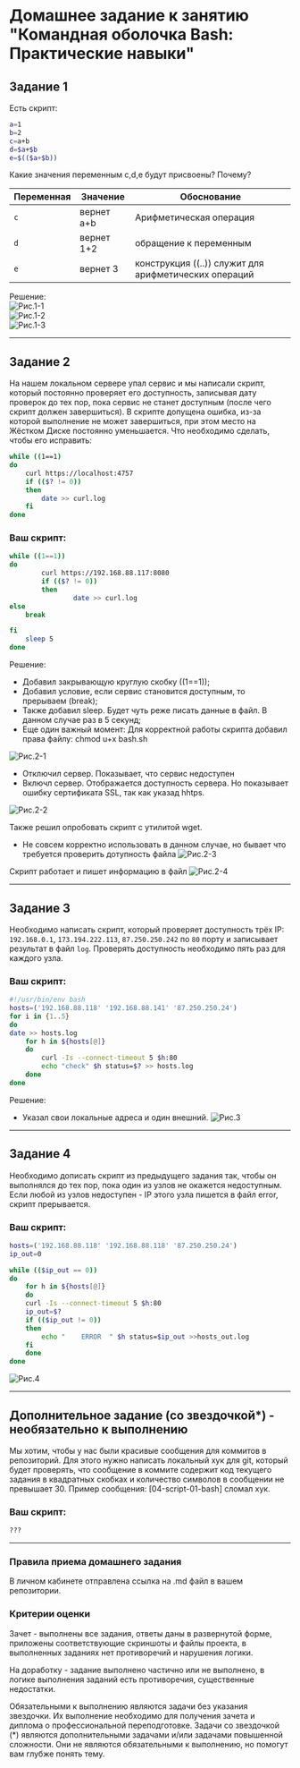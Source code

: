 # Домашнее задание к занятию "Командная оболочка Bash: Практические навыки"

## Задание 1

Есть скрипт:
```bash
a=1
b=2
c=a+b
d=$a+$b
e=$(($a+$b))
```

Какие значения переменным c,d,e будут присвоены? Почему?

| Переменная  | Значение | Обоснование |
| ------------- | ------------- | ------------- |
| `c`  | вернет a+b  | Арифметическая операция |
| `d`  | вернет 1+2  | обращение к переменным |
| `e`  | вернет 3  | конструкция ((..)) служит для арифметических операций |

Решение:  
![Рис.1-1](https://github.com/sasha047/devops-netology/blob/main/dz4-1/img/1-1.png)  
![Рис.1-2](https://github.com/sasha047/devops-netology/blob/main/dz4-1/img/1-2.png)  
![Рис.1-3](https://github.com/sasha047/devops-netology/blob/main/dz4-1/img/1-3.png)  

----

## Задание 2

На нашем локальном сервере упал сервис и мы написали скрипт, который постоянно проверяет его доступность, записывая дату проверок до тех пор, пока сервис не станет доступным (после чего скрипт должен завершиться). В скрипте допущена ошибка, из-за которой выполнение не может завершиться, при этом место на Жёстком Диске постоянно уменьшается. Что необходимо сделать, чтобы его исправить:
```bash
while ((1==1)
do
	curl https://localhost:4757
	if (($? != 0))
	then
		date >> curl.log
	fi
done
```

### Ваш скрипт:
```bash
while ((1==1))
do
        curl https://192.168.88.117:8080
        if (($? != 0))
        then
                date >> curl.log
else
	break

fi
	sleep 5
done

```
Решение: 
* Добавил закрывающую круглую скобку ((1==1));
* Добавил условие, если сервис становится доступным, то прерываем (break);
* Также добавил sleep. Будет чуть реже писать данные в файл. В данном случае раз в 5 секунд;
* Еще один важный момент: Для корректной работы скрипта добавил права файлу: chmod u+x bash.sh

![Рис.2-1](https://github.com/sasha047/devops-netology/blob/main/dz4-1/img/2-1.png)
* Отключил сервер. Показывает, что сервис недоступен
* Включл сервер. Отображается доступность сервера. Но показывает ошибку сертификата SSL, так как указад hhtps.

![Рис.2-2](https://github.com/sasha047/devops-netology/blob/main/dz4-1/img/2-2.png)

Также решил опробовать скрипт с утилитой wget.
* Не совсем корректно использовать в данном случае, но бывает что требуется проверить дотупность файла
![Рис.2-3](https://github.com/sasha047/devops-netology/blob/main/dz4-1/img/2-3.png)

Скрипт работает и пишет информацию в файл
![Рис.2-4](https://github.com/sasha047/devops-netology/blob/main/dz4-1/img/2-4.png)


---

## Задание 3

Необходимо написать скрипт, который проверяет доступность трёх IP: `192.168.0.1`, `173.194.222.113`, `87.250.250.242` по `80` порту и записывает результат в файл `log`. Проверять доступность необходимо пять раз для каждого узла.

### Ваш скрипт:
```bash
#!/usr/bin/env bash
hosts=('192.168.88.118' '192.168.88.141' '87.250.250.24')
for i in {1..5}
do
date >> hosts.log
    for h in ${hosts[@]}
    do
        curl -Is --connect-timeout 5 $h:80
        echo "check" $h status=$? >> hosts.log
    done
done

```
Решение: 
* Указал свои локальные адреса и один внешний.
![Рис.3](https://github.com/sasha047/devops-netology/blob/main/dz4-1/img/3.png)

---
## Задание 4

Необходимо дописать скрипт из предыдущего задания так, чтобы он выполнялся до тех пор, пока один из узлов не окажется недоступным. Если любой из узлов недоступен - IP этого узла пишется в файл error, скрипт прерывается.

### Ваш скрипт:
```bash
hosts=('192.168.88.118' '192.168.88.118' '87.250.250.24')
ip_out=0

while (($ip_out == 0))
do
    for h in ${hosts[@]}
    do
	curl -Is --connect-timeout 5 $h:80
	ip_out=$?
	if (($ip_out != 0))
	then
	    echo "    ERROR  " $h status=$ip_out >>hosts_out.log
	fi
    done
done
```
![Рис.4](https://github.com/sasha047/devops-netology/blob/main/dz4-1/img/4.png)

---

## Дополнительное задание (со звездочкой*) - необязательно к выполнению

Мы хотим, чтобы у нас были красивые сообщения для коммитов в репозиторий. Для этого нужно написать локальный хук для git, который будет проверять, что сообщение в коммите содержит код текущего задания в квадратных скобках и количество символов в сообщении не превышает 30. Пример сообщения: \[04-script-01-bash\] сломал хук.

### Ваш скрипт:
```bash
???
```

----

### Правила приема домашнего задания
В личном кабинете отправлена ссылка на .md файл в вашем репозитории.


### Критерии оценки

Зачет - выполнены все задания, ответы даны в развернутой форме, приложены соответствующие скриншоты и файлы проекта, в выполненных заданиях нет противоречий и нарушения логики.

На доработку - задание выполнено частично или не выполнено, в логике выполнения заданий есть противоречия, существенные недостатки. 
 
Обязательными к выполнению являются задачи без указания звездочки. Их выполнение необходимо для получения зачета и диплома о профессиональной переподготовке.
Задачи со звездочкой (*) являются дополнительными задачами и/или задачами повышенной сложности. Они не являются обязательными к выполнению, но помогут вам глубже понять тему.
